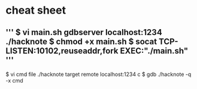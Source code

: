 # cheat sheet
'''
$ vi main.sh
gdbserver localhost:1234 ./hacknote
$ chmod +x main.sh
$ socat TCP-LISTEN:10102,reuseaddr,fork EXEC:"./main.sh"
'''
-
$ vi cmd
file ./hacknote
target remote localhost:1234
c
$ gdb ./hacknote -q -x cmd
